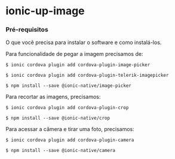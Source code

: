 # ionic-up-image

### Pré-requisitos

O que você precisa para instalar o software e como instalá-los.

Para funcionalidade de pegar a imagem precisamos de:

```
$ ionic cordova plugin add cordova-plugin-image-picker

```

```
$ ionic cordova plugin add cordova-plugin-telerik-imagepicker

```

```
$ npm install --save @ionic-native/image-picker

```

Para recortar as imagens, precisamos:

```
$ ionic cordova plugin add cordova-plugin-crop
```

```
$ npm install --save @ionic-native/crop
```

Para acessar a câmera e tirar uma foto, precisamos:

```
$ ionic cordova plugin add cordova-plugin-camera
```

```
$ npm install --save @ionic-native/camera
```



